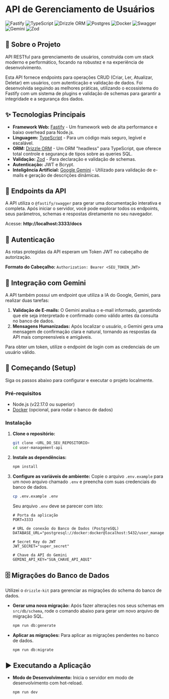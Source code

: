 # API de Gerenciamento de Usuários

![Fastify](https://img.shields.io/badge/fastify-%23000000.svg?style=for-the-badge&logo=fastify&logoColor=white)
![TypeScript](https://img.shields.io/badge/typescript-%23007ACC.svg?style=for-the-badge&logo=typescript&logoColor=white)
![Drizzle ORM](https://img.shields.io/badge/Drizzle%20ORM-C5F74F?style=for-the-badge&logo=drizzle&logoColor=black)
![Postgres](https://img.shields.io/badge/postgres-%23316192.svg?style=for-the-badge&logo=postgresql&logoColor=white)
![Docker](https://img.shields.io/badge/docker-%230db7ed.svg?style=for-the-badge&logo=docker&logoColor=white)
![Swagger](https://img.shields.io/badge/Swagger‑UI-85EA2D.svg?style=for-the-badge&logo=swagger&logoColor=white)
![Gemini](https://img.shields.io/badge/Gemini-8E75B2?style=for-the-badge&logo=gemini&logoColor=white)
![Zod](https://img.shields.io/badge/zod-%233068b7.svg?style=for-the-badge&logo=zod&logoColor=white)

## 📜 Sobre o Projeto

API RESTful para gerenciamento de usuários, construída com um stack moderno e performático, focando na robustez e na experiência de desenvolvimento.

Esta API fornece endpoints para operações CRUD (Criar, Ler, Atualizar, Deletar) em usuários, com autenticação e validação de dados. Foi desenvolvida seguindo as melhores práticas, utilizando o ecossistema do Fastify com um sistema de plugins e validação de schemas para garantir a integridade e a segurança dos dados.

## ✨ Tecnologias Principais

- **Framework Web:** [Fastify](https://www.fastify.io/) - Um framework web de alta performance e baixo overhead para Node.js.
- **Linguagem:** [TypeScript](https://www.typescriptlang.org/) - Para um código mais seguro, legível e escalável.
- **ORM:** [Drizzle ORM](https://orm.drizzle.team/) - Um ORM "headless" para TypeScript, que oferece total controle e segurança de tipos sobre as queries SQL.
- **Validação:** [Zod](https://zod.dev/) - Para declaração e validação de schemas.
- **Autenticação:** JWT e Bcrypt.
- **Inteligência Artificial:** [Google Gemini](https://gemini.google.com/) - Utilizado para validação de e-mails e geração de descrições dinâmicas.

## 📖 Endpoints da API

A API utiliza o `@fastify/swagger` para gerar uma documentação interativa e completa. Após iniciar o servidor, você pode explorar todos os endpoints, seus parâmetros, schemas e respostas diretamente no seu navegador.

Acesse: **http://localhost:3333/docs**

## 🔑 Autenticação

As rotas protegidas da API esperam um Token JWT no cabeçalho de autorização.

**Formato do Cabeçalho:** `Authorization: Bearer <SEU_TOKEN_JWT>`

## 🤖 Integração com Gemini

A API também possui um endpoint que utiliza a IA do Google, Gemini, para realizar duas tarefas:

1. **Validação de E-mails:** O Gemini analisa o e-mail informado, garantindo que ele seja interpretado e confirmado como válido antes da consulta no banco de dados.
2. **Mensagens Humanizadas:** Após localizar o usuário, o Gemini gera uma mensagem de confirmação clara e natural, tornando as respostas da API mais compreensíveis e amigáveis.

Para obter um token, utilize o endpoint de login com as credenciais de um usuário válido.

## 🚀 Começando (Setup)

Siga os passos abaixo para configurar e executar o projeto localmente.

### Pré-requisitos

- Node.js (v22.17.0 ou superior)
- [Docker](https://www.docker.com/) (opcional, para rodar o banco de dados)

### Instalação

1.  **Clone o repositório:**

    ```bash
    git clone <URL_DO_SEU_REPOSITORIO>
    cd user-management-api
    ```

2.  **Instale as dependências:**

    ```bash
    npm install
    ```

3.  **Configure as variáveis de ambiente:**
    Copie o arquivo `.env.example` para um novo arquivo chamado `.env` e preencha com suas credenciais do banco de dados.

    ```bash
    cp .env.example .env
    ```

    Seu arquivo `.env` deve se parecer com isto:

    ```env
    # Porta da aplicação
    PORT=3333

    # URL de conexão do Banco de Dados (PostgreSQL)
    DATABASE_URL="postgresql://docker:docker@localhost:5432/user_management_db"

    # Secret Key do JWT
    JWT_SECRET="super_secret"

    # Chave da API do Gemini
    GEMINI_API_KEY="SUA_CHAVE_API_AQUI"
    ```

## 🗄️ Migrações do Banco de Dados

Utilizei o `drizzle-kit` para gerenciar as migrações do schema do banco de dados.

- **Gerar uma nova migração:**
  Após fazer alterações nos seus schemas em `src/db/schema`, rode o comando abaixo para gerar um novo arquivo de migração SQL.

  ```bash
  npm run db:generate
  ```

- **Aplicar as migrações:**
  Para aplicar as migrações pendentes no banco de dados.
  ```bash
  npm run db:migrate
  ```

## ▶️ Executando a Aplicação

- **Modo de Desenvolvimento:**
  Inicia o servidor em modo de desenvolvimento com hot-reload.
  ```bash
  npm run dev
  ```
